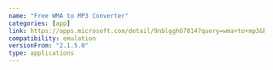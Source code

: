 ```yaml
---
name: "Free WMA to MP3 Converter"
categories: [app]
link: https://apps.microsoft.com/detail/9nblggh67814?query=wma+to+mp3&hl=en-us&gl=US
compatibility: emulation
versionFrom: "2.1.5.0"
type: applications
---
```


